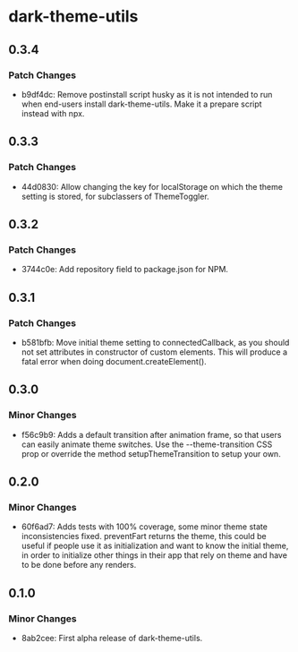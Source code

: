 # dark-theme-utils

## 0.3.4

### Patch Changes

- b9df4dc: Remove postinstall script husky as it is not intended to run when end-users install dark-theme-utils. Make it a prepare script instead with npx.

## 0.3.3

### Patch Changes

- 44d0830: Allow changing the key for localStorage on which the theme setting is stored, for subclassers of ThemeToggler.

## 0.3.2

### Patch Changes

- 3744c0e: Add repository field to package.json for NPM.

## 0.3.1

### Patch Changes

- b581bfb: Move initial theme setting to connectedCallback, as you should not set attributes in constructor of custom elements. This will produce a fatal error when doing document.createElement().

## 0.3.0

### Minor Changes

- f56c9b9: Adds a default transition after animation frame, so that users can easily animate theme switches. Use the --theme-transition CSS prop or override the method setupThemeTransition to setup your own.

## 0.2.0

### Minor Changes

- 60f6ad7: Adds tests with 100% coverage, some minor theme state inconsistencies fixed. preventFart returns the theme, this could be useful if people use it as initialization and want to know the initial theme, in order to initialize other things in their app that rely on theme and have to be done before any renders.

## 0.1.0

### Minor Changes

- 8ab2cee: First alpha release of dark-theme-utils.
